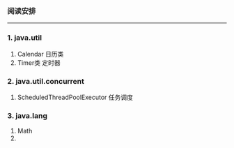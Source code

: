 ### 阅读安排

---

### 1. java.util

1. Calendar 日历类
2. Timer类 定时器

### 2. java.util.concurrent

1. ScheduledThreadPoolExecutor 任务调度

### 3. java.lang

1. Math
2. 